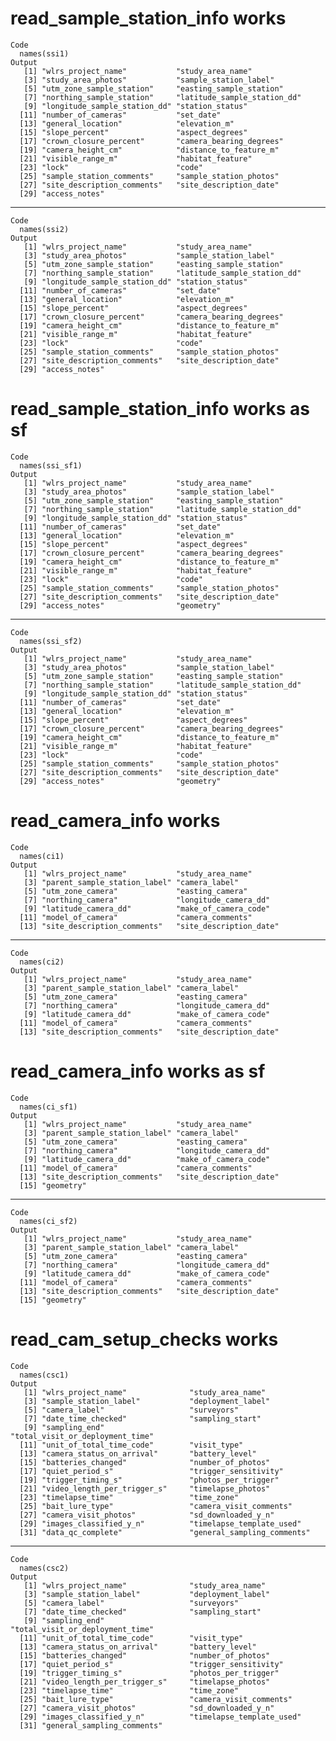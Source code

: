 # read_sample_station_info works

    Code
      names(ssi1)
    Output
       [1] "wlrs_project_name"           "study_area_name"            
       [3] "study_area_photos"           "sample_station_label"       
       [5] "utm_zone_sample_station"     "easting_sample_station"     
       [7] "northing_sample_station"     "latitude_sample_station_dd" 
       [9] "longitude_sample_station_dd" "station_status"             
      [11] "number_of_cameras"           "set_date"                   
      [13] "general_location"            "elevation_m"                
      [15] "slope_percent"               "aspect_degrees"             
      [17] "crown_closure_percent"       "camera_bearing_degrees"     
      [19] "camera_height_cm"            "distance_to_feature_m"      
      [21] "visible_range_m"             "habitat_feature"            
      [23] "lock"                        "code"                       
      [25] "sample_station_comments"     "sample_station_photos"      
      [27] "site_description_comments"   "site_description_date"      
      [29] "access_notes"               

---

    Code
      names(ssi2)
    Output
       [1] "wlrs_project_name"           "study_area_name"            
       [3] "study_area_photos"           "sample_station_label"       
       [5] "utm_zone_sample_station"     "easting_sample_station"     
       [7] "northing_sample_station"     "latitude_sample_station_dd" 
       [9] "longitude_sample_station_dd" "station_status"             
      [11] "number_of_cameras"           "set_date"                   
      [13] "general_location"            "elevation_m"                
      [15] "slope_percent"               "aspect_degrees"             
      [17] "crown_closure_percent"       "camera_bearing_degrees"     
      [19] "camera_height_cm"            "distance_to_feature_m"      
      [21] "visible_range_m"             "habitat_feature"            
      [23] "lock"                        "code"                       
      [25] "sample_station_comments"     "sample_station_photos"      
      [27] "site_description_comments"   "site_description_date"      
      [29] "access_notes"               

# read_sample_station_info works as sf

    Code
      names(ssi_sf1)
    Output
       [1] "wlrs_project_name"           "study_area_name"            
       [3] "study_area_photos"           "sample_station_label"       
       [5] "utm_zone_sample_station"     "easting_sample_station"     
       [7] "northing_sample_station"     "latitude_sample_station_dd" 
       [9] "longitude_sample_station_dd" "station_status"             
      [11] "number_of_cameras"           "set_date"                   
      [13] "general_location"            "elevation_m"                
      [15] "slope_percent"               "aspect_degrees"             
      [17] "crown_closure_percent"       "camera_bearing_degrees"     
      [19] "camera_height_cm"            "distance_to_feature_m"      
      [21] "visible_range_m"             "habitat_feature"            
      [23] "lock"                        "code"                       
      [25] "sample_station_comments"     "sample_station_photos"      
      [27] "site_description_comments"   "site_description_date"      
      [29] "access_notes"                "geometry"                   

---

    Code
      names(ssi_sf2)
    Output
       [1] "wlrs_project_name"           "study_area_name"            
       [3] "study_area_photos"           "sample_station_label"       
       [5] "utm_zone_sample_station"     "easting_sample_station"     
       [7] "northing_sample_station"     "latitude_sample_station_dd" 
       [9] "longitude_sample_station_dd" "station_status"             
      [11] "number_of_cameras"           "set_date"                   
      [13] "general_location"            "elevation_m"                
      [15] "slope_percent"               "aspect_degrees"             
      [17] "crown_closure_percent"       "camera_bearing_degrees"     
      [19] "camera_height_cm"            "distance_to_feature_m"      
      [21] "visible_range_m"             "habitat_feature"            
      [23] "lock"                        "code"                       
      [25] "sample_station_comments"     "sample_station_photos"      
      [27] "site_description_comments"   "site_description_date"      
      [29] "access_notes"                "geometry"                   

# read_camera_info works

    Code
      names(ci1)
    Output
       [1] "wlrs_project_name"           "study_area_name"            
       [3] "parent_sample_station_label" "camera_label"               
       [5] "utm_zone_camera"             "easting_camera"             
       [7] "northing_camera"             "longitude_camera_dd"        
       [9] "latitude_camera_dd"          "make_of_camera_code"        
      [11] "model_of_camera"             "camera_comments"            
      [13] "site_description_comments"   "site_description_date"      

---

    Code
      names(ci2)
    Output
       [1] "wlrs_project_name"           "study_area_name"            
       [3] "parent_sample_station_label" "camera_label"               
       [5] "utm_zone_camera"             "easting_camera"             
       [7] "northing_camera"             "longitude_camera_dd"        
       [9] "latitude_camera_dd"          "make_of_camera_code"        
      [11] "model_of_camera"             "camera_comments"            
      [13] "site_description_comments"   "site_description_date"      

# read_camera_info works as sf

    Code
      names(ci_sf1)
    Output
       [1] "wlrs_project_name"           "study_area_name"            
       [3] "parent_sample_station_label" "camera_label"               
       [5] "utm_zone_camera"             "easting_camera"             
       [7] "northing_camera"             "longitude_camera_dd"        
       [9] "latitude_camera_dd"          "make_of_camera_code"        
      [11] "model_of_camera"             "camera_comments"            
      [13] "site_description_comments"   "site_description_date"      
      [15] "geometry"                   

---

    Code
      names(ci_sf2)
    Output
       [1] "wlrs_project_name"           "study_area_name"            
       [3] "parent_sample_station_label" "camera_label"               
       [5] "utm_zone_camera"             "easting_camera"             
       [7] "northing_camera"             "longitude_camera_dd"        
       [9] "latitude_camera_dd"          "make_of_camera_code"        
      [11] "model_of_camera"             "camera_comments"            
      [13] "site_description_comments"   "site_description_date"      
      [15] "geometry"                   

# read_cam_setup_checks works

    Code
      names(csc1)
    Output
       [1] "wlrs_project_name"              "study_area_name"               
       [3] "sample_station_label"           "deployment_label"              
       [5] "camera_label"                   "surveyors"                     
       [7] "date_time_checked"              "sampling_start"                
       [9] "sampling_end"                   "total_visit_or_deployment_time"
      [11] "unit_of_total_time_code"        "visit_type"                    
      [13] "camera_status_on_arrival"       "battery_level"                 
      [15] "batteries_changed"              "number_of_photos"              
      [17] "quiet_period_s"                 "trigger_sensitivity"           
      [19] "trigger_timing_s"               "photos_per_trigger"            
      [21] "video_length_per_trigger_s"     "timelapse_photos"              
      [23] "timelapse_time"                 "time_zone"                     
      [25] "bait_lure_type"                 "camera_visit_comments"         
      [27] "camera_visit_photos"            "sd_downloaded_y_n"             
      [29] "images_classified_y_n"          "timelapse_template_used"       
      [31] "data_qc_complete"               "general_sampling_comments"     

---

    Code
      names(csc2)
    Output
       [1] "wlrs_project_name"              "study_area_name"               
       [3] "sample_station_label"           "deployment_label"              
       [5] "camera_label"                   "surveyors"                     
       [7] "date_time_checked"              "sampling_start"                
       [9] "sampling_end"                   "total_visit_or_deployment_time"
      [11] "unit_of_total_time_code"        "visit_type"                    
      [13] "camera_status_on_arrival"       "battery_level"                 
      [15] "batteries_changed"              "number_of_photos"              
      [17] "quiet_period_s"                 "trigger_sensitivity"           
      [19] "trigger_timing_s"               "photos_per_trigger"            
      [21] "video_length_per_trigger_s"     "timelapse_photos"              
      [23] "timelapse_time"                 "time_zone"                     
      [25] "bait_lure_type"                 "camera_visit_comments"         
      [27] "camera_visit_photos"            "sd_downloaded_y_n"             
      [29] "images_classified_y_n"          "timelapse_template_used"       
      [31] "general_sampling_comments"     

